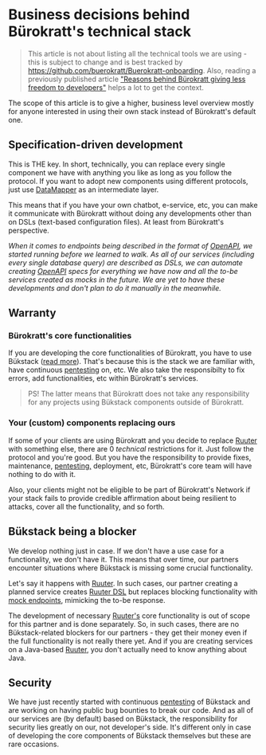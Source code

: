 # Business decisions behind Bürokratt's technical stack

> This article is not about listing all the technical tools we are using - this is subject to change and is best tracked by https://github.com/buerokratt/Buerokratt-onboarding. Also, reading a previously published article ["Reasons behind Bürokratt giving less freedom to developers"](https://medium.com/digiriik/reasons-behind-b%C3%BCrokratt-giving-less-freedom-to-developers-fc04b0751) helps a lot to get the context.

The scope of this article is to give a higher, business level overview mostly for anyone interested in using their own stack instead of Bürokratt's default one.

## Specification-driven development

This is THE key. In short, technically, you can replace every single component we have with anything you like as long as you follow the protocol. If you want to adopt new components using different protocols, just use [DataMapper](https://github.com/buerokratt/DataMapper) as an intermediate layer.

This means that if you have your own chatbot, e-service, etc, you can make it communicate with Bürokratt without doing any developments other than on DSLs (text-based configuration files). At least from Bürokratt's perspective.

_When it comes to endpoints being described in the format of [OpenAPI](https://www.openapis.org), we started running before we learned to walk. As all of our services (including every single database query) are described as DSLs, we can automate creating [OpenAPI](https://www.openapis.org) specs for everything we have now and all the to-be services created as mocks in the future. We are yet to have these developments and don't plan to do it manually in the meanwhile._

## Warranty

### Bürokratt's core functionalities

If you are developing the core functionalities of Bürokratt, you have to use Bükstack ([read more](https://github.com/buerokratt/Buerokratt-onboarding)). That's because this is the stack we are familiar with, have continuous [pentesting](https://en.wikipedia.org/wiki/Penetration_test) on, etc. We also take the responsibilty to fix errors, add functionalities, etc within Bürokratt's services.

> PS! The latter means that Bürokratt does not take any responsibility for any projects using Bükstack components outside of Bürokratt.

### Your (custom) components replacing ours

If some of your clients are using Bürokratt and you decide to replace [Ruuter](https://github.com/buerokratt/Ruuter) with something else, there are 0 _technical_ restrictions for it. Just follow the protocol and you're good. But you have the responsibility to provide fixes, maintenance, [pentesting,](https://en.wikipedia.org/wiki/Penetration_test) deployment, etc, Bürokratt's core team will have nothing to do with it.

Also, your clients might not be eligible to be part of Bürokratt's Network if your stack fails to provide credible affirmation about being resilient to attacks, cover all the functionality, and so forth.

## Bükstack being a blocker

We develop nothing just in case. If we don't have a use case for a functionality, we don't have it. This means that over time, our partners encounter situations where Bükstack is missing some crucial functionality.

Let's say it happens with [Ruuter](https://github.com/buerokratt/Ruuter). In such cases, our partner creating a planned service creates [Ruuter DSL](https://github.com/buerokratt/Ruuter/tree/main/samples) but replaces blocking functionality with [mock endpoints](https://github.com/buerokratt/Ruuter/blob/main/samples/steps/mock.md), mimicking the to-be response.

The development of necessary [Ruuter's](https://github.com/buerokratt/Ruuter) core functionality is out of scope for this partner and is done separately. So, in such cases, there are no Bükstack-related blockers for our partners - they get their money even if the full functionality is not really there yet. And if you are creating services on a Java-based [Ruuter](https://github.com/buerokratt/Ruuter), you don't actually need to know anything about Java.

## Security

We have just recently started with continuous [pentesting](https://en.wikipedia.org/wiki/Penetration_test) of Bükstack and are working on having public bug bounties to break our code. And as all of our services are (by default) based on Bükstack, the responsibility for security lies greatly on our, not developer's side. It's different only in case of developing the core components of Bükstack themselves but these are rare occasions.
